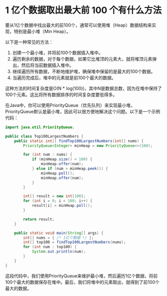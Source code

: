 # 1 亿个数据取出最大前 100 个有什么方法

要从1亿个数据中找出最大的前100个，通常可以使用堆（Heap）数据结构来实现，特别是最小堆（Min Heap）。

以下是一种常见的方法：

1. 创建一个最小堆，并将前100个数据插入堆中。
2. 遍历剩余的数据，对于每个数据，如果它比堆顶的元素大，就将堆顶元素弹出，然后将当前数据插入堆中。
3. 继续遍历所有数据，不断地维护堆，确保堆中保留的是最大的100个数据。
4. 当遍历完成后，堆中的元素就是前100个最大的数据。

这种方法的时间复杂度是O(N * log(100))，其中N是数据总数，因为在堆中保持了100个元素。这比将所有数据排序的时间复杂度要低得多。

在Java中，你可以使用PriorityQueue（优先队列）来实现最小堆，PriorityQueue默认是最小堆，因此可以很方便地解决这个问题。以下是一个示例代码：

```java
import java.util.PriorityQueue;

public class Top100LargestNumbers {
    public static int[] findTop100LargestNumbers(int[] nums) {
        PriorityQueue<Integer> minHeap = new PriorityQueue<>(100);

        for (int num : nums) {
            if (minHeap.size() < 100) {
                minHeap.offer(num);
            } else if (num > minHeap.peek()) {
                minHeap.poll();
                minHeap.offer(num);
            }
        }

        int[] result = new int[100];
        for (int i = 0; i < 100; i++) {
            result[i] = minHeap.poll();
        }

        return result;
    }

    public static void main(String[] args) {
        int[] nums = { /* 1亿个数据 */ };
        int[] top100 = findTop100LargestNumbers(nums);
        for (int num : top100) {
            System.out.println(num);
        }
    }
}
```

这段代码中，我们使用PriorityQueue来维护最小堆，然后遍历1亿个数据，将前100个最大的数据保存在堆中。最后，我们将堆中的元素取出，就得到了前100个最大的数据。
